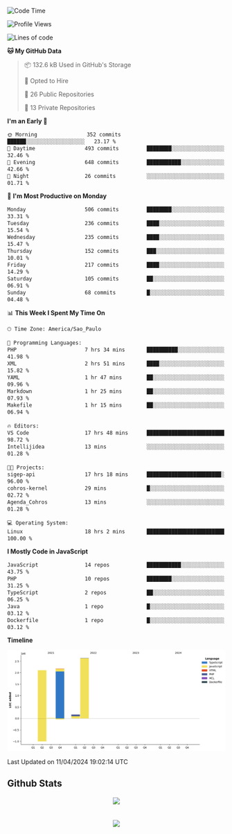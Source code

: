  
<!--START_SECTION:waka-->
![Code Time](http://img.shields.io/badge/Code%20Time-1%2C676%20hrs%2029%20mins-blue)

![Profile Views](http://img.shields.io/badge/Profile%20Views-6-blue)

![Lines of code](https://img.shields.io/badge/From%20Hello%20World%20I%27ve%20Written-7.1%20million%20lines%20of%20code-blue)

**🐱 My GitHub Data** 

> 📦 132.6 kB Used in GitHub's Storage 
 > 
> 💼 Opted to Hire
 > 
> 📜 26 Public Repositories 
 > 
> 🔑 13 Private Repositories 
 > 
**I'm an Early 🐤** 

```text
🌞 Morning                352 commits         ██████░░░░░░░░░░░░░░░░░░░   23.17 % 
🌆 Daytime                493 commits         ████████░░░░░░░░░░░░░░░░░   32.46 % 
🌃 Evening                648 commits         ███████████░░░░░░░░░░░░░░   42.66 % 
🌙 Night                  26 commits          ░░░░░░░░░░░░░░░░░░░░░░░░░   01.71 % 
```
📅 **I'm Most Productive on Monday** 

```text
Monday                   506 commits         ████████░░░░░░░░░░░░░░░░░   33.31 % 
Tuesday                  236 commits         ████░░░░░░░░░░░░░░░░░░░░░   15.54 % 
Wednesday                235 commits         ████░░░░░░░░░░░░░░░░░░░░░   15.47 % 
Thursday                 152 commits         ███░░░░░░░░░░░░░░░░░░░░░░   10.01 % 
Friday                   217 commits         ████░░░░░░░░░░░░░░░░░░░░░   14.29 % 
Saturday                 105 commits         ██░░░░░░░░░░░░░░░░░░░░░░░   06.91 % 
Sunday                   68 commits          █░░░░░░░░░░░░░░░░░░░░░░░░   04.48 % 
```


📊 **This Week I Spent My Time On** 

```text
🕑︎ Time Zone: America/Sao_Paulo

💬 Programming Languages: 
PHP                      7 hrs 34 mins       ██████████░░░░░░░░░░░░░░░   41.98 % 
XML                      2 hrs 51 mins       ████░░░░░░░░░░░░░░░░░░░░░   15.82 % 
YAML                     1 hr 47 mins        ██░░░░░░░░░░░░░░░░░░░░░░░   09.96 % 
Markdown                 1 hr 25 mins        ██░░░░░░░░░░░░░░░░░░░░░░░   07.93 % 
Makefile                 1 hr 15 mins        ██░░░░░░░░░░░░░░░░░░░░░░░   06.94 % 

🔥 Editors: 
VS Code                  17 hrs 48 mins      █████████████████████████   98.72 % 
Intellijidea             13 mins             ░░░░░░░░░░░░░░░░░░░░░░░░░   01.28 % 

🐱‍💻 Projects: 
sigep-api                17 hrs 18 mins      ████████████████████████░   96.00 % 
cohros-kernel            29 mins             █░░░░░░░░░░░░░░░░░░░░░░░░   02.72 % 
Agenda_Cohros            13 mins             ░░░░░░░░░░░░░░░░░░░░░░░░░   01.28 % 

💻 Operating System: 
Linux                    18 hrs 2 mins       █████████████████████████   100.00 % 
```

**I Mostly Code in JavaScript** 

```text
JavaScript               14 repos            ███████████░░░░░░░░░░░░░░   43.75 % 
PHP                      10 repos            ████████░░░░░░░░░░░░░░░░░   31.25 % 
TypeScript               2 repos             ██░░░░░░░░░░░░░░░░░░░░░░░   06.25 % 
Java                     1 repo              █░░░░░░░░░░░░░░░░░░░░░░░░   03.12 % 
Dockerfile               1 repo              █░░░░░░░░░░░░░░░░░░░░░░░░   03.12 % 
```



**Timeline**

![Lines of Code chart](https://raw.githubusercontent.com/MaueDev/MaueDev/main/assets/bar_graph.png)


 Last Updated on 11/04/2024 19:02:14 UTC
<!--END_SECTION:waka-->

## Github Stats  
<div align="center"><img src="https://github-readme-stats.vercel.app/api/top-langs/?username=MaueDev&hide_border=true&layout=compact" align="center" /></div>  

<br/>  

<br/>  

<div align="center">
<img src="https://komarev.com/ghpvc/?username=MaueDev&&style=flat-square" align="center" />
</div>  
  
